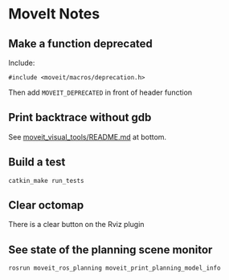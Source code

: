MoveIt Notes
=========

## Make a function deprecated

Include:
```
#include <moveit/macros/deprecation.h>
````
Then add ``MOVEIT_DEPRECATED`` in front of header function

## Print backtrace without gdb

See [moveit_visual_tools/README.md](https://github.com/davetcoleman/moveit_visual_tools) at bottom.

## Build a test

```
catkin_make run_tests
```

## Clear octomap

There is a clear button on the Rviz plugin

## See state of the planning scene monitor

```
rosrun moveit_ros_planning moveit_print_planning_model_info 
```
